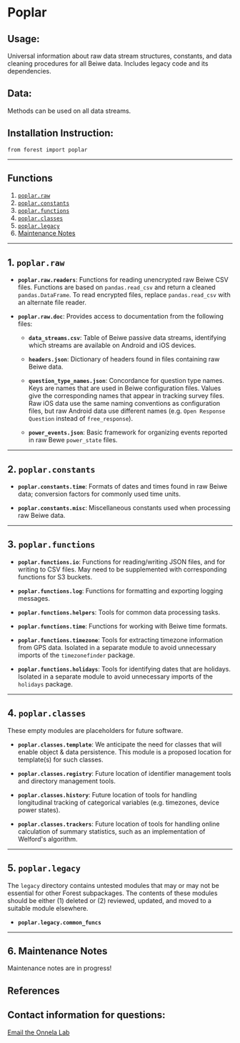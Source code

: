 # Poplar  

## Usage:  
Universal information about raw data stream structures, constants, and data cleaning procedures for all Beiwe data. Includes legacy code and its dependencies. 

## Data:   
Methods can be used on all data streams.

## Installation Instruction: 
`from forest import poplar`
___
## Functions
1.  [`poplar.raw`](#1-poplarraw)  
2.  [`poplar.constants`](#2-poplarconstants)
3.  [`poplar.functions`](#3-poplarfunctions)
4.  [`poplar.classes`](#4-poplarclasses)
5.  [`poplar.legacy`](#5-poplarlegacy)
6.  [Maintenance Notes](#6-maintenance-notes)

___
## 1. `poplar.raw`

* **`poplar.raw.readers`**:  Functions for reading unencrypted raw Beiwe CSV files.  Functions are based on `pandas.read_csv` and return a cleaned `pandas.DataFrame`.  To read encrypted files, replace `pandas.read_csv` with an alternate file reader.

* **`poplar.raw.doc`**: Provides access to documentation from the following files:
	* **`data_streams.csv`**:  Table of Beiwe passive data streams, identifying which streams are available on Android and iOS devices.

	* **`headers.json`**:  Dictionary of headers found in files containing raw Beiwe data.
	
	* **`question_type_names.json`**:  Concordance for question type names.  Keys are names that are used in Beiwe configuration files.  Values give the corresponding names that appear in tracking survey files.  Raw iOS data use the same naming conventions as configuration files, but raw Android data use different names (e.g. `Open Response Question` instead of `free_response`).

	* **`power_events.json`**: Basic framework for organizing events reported in raw Bewe `power_state` files.


___
## 2. `poplar.constants`

* **`poplar.constants.time`**:  Formats of dates and times found in raw Beiwe data; conversion factors for commonly used time units. 

* **`poplar.constants.misc`**:  Miscellaneous constants used when processing raw Beiwe data.


___
## 3. `poplar.functions`

* **`poplar.functions.io`**:  Functions for reading/writing JSON files, and for writing to CSV files.  May need to be supplemented with corresponding functions for S3 buckets.

* **`poplar.functions.log`**: Functions for formatting and exporting logging messages.

* **`poplar.functions.helpers`**: Tools for common data processing tasks.

* **`poplar.functions.time`**: Functions for working with Beiwe time formats.

* **`poplar.functions.timezone`**:  Tools for extracting timezone information from GPS data.  Isolated in a separate module to avoid unnecessary imports of the `timezonefinder` package.

* **`poplar.functions.holidays`**:  Tools for identifying dates that are holidays.  Isolated in a separate module to avoid unnecessary imports of the `holidays` package.


___
## 4. `poplar.classes`

These empty modules are placeholders for future software.

* **`poplar.classes.template`**:  We anticipate the need for classes that will enable object & data persistence.  This module is a proposed location for template(s) for such classes.

* **`poplar.classes.registry`**:  Future location of identifier management tools and directory management tools.

* **`poplar.classes.history`**:  Future location of tools for handling longitudinal tracking of categorical variables  (e.g. timezones, device power states).

* **`poplar.classes.trackers`**:  Future location of tools for handling online calculation of summary statistics, such as an implementation of Welford's algorithm.


___
## 5. `poplar.legacy`
The `legacy` directory contains untested modules that may or may not be essential for other Forest subpackages.  The contents of these modules should be either (1) deleted or (2)  reviewed, updated, and moved to a suitable module elsewhere.

* **`poplar.legacy.common_funcs`**





___
## 6. Maintenance Notes

Maintenance notes are in progress!  

## References  

## Contact information for questions: 
[Email the Onnela Lab](mailto:onnela.lab@gmail.com)
